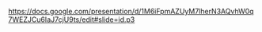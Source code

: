 https://docs.google.com/presentation/d/1M6iFpmAZUyM7lherN3AQvhW0q7WEZJCu6IaJ7cjU9ts/edit#slide=id.p3

<!--

---
layout: archive
title: "Publications"
permalink: /publications/
author_profile: true
sitemap:true

---

{% if author.googlescholar %}
  You can also find my articles on <u><a href="{{author.googlescholar}}">my Google Scholar profile</a>.</u>
{% endif %}

{% include base_path %}

{% for post in site.publications reversed %}
  {% include archive-single.html %}
{% endfor %}

-->
